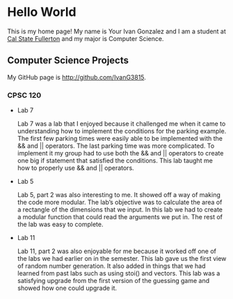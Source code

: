 # Hello World

This is my home page! My name is Your Ivan Gonzalez and I am a student at [Cal State Fullerton](http://www.fullerton.edu/) and my major is Computer Science.

## Computer Science Projects

My GitHub page is http://github.com/IvanG3815.

### CPSC 120

* Lab 7

    Lab 7 was a lab that I enjoyed because it challenged me when it came to understanding how to implement the conditions for the parking example. The first few parking times were easily able to be implemented with the && and || operators. The last parking time was more complicated. To implement it my group had to use both the && and || operators to create one big if statement that satisfied the conditions. This lab taught me how to properly use && and || operators.

* Lab 5

    Lab 5, part 2 was also interesting to me. It showed off a way of making the code more modular. The lab’s objective was to calculate the area of a rectangle of the dimensions that we input. In this lab we had to create a modular function that could read the arguments we put in. The rest of the lab was easy to complete.

* Lab 11

    Lab 11, part 2 was also enjoyable for me because it worked off one of the labs we had earlier on in the semester. This lab gave us the first view of random number generation. It also added in things that we had learned from past labs such as using stoi() and vectors. This lab was a satisfying upgrade from the first version of the guessing game and showed how one could upgrade it.